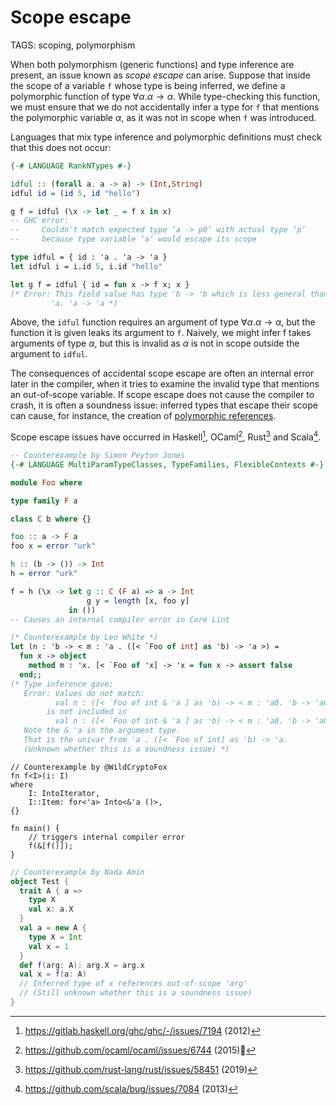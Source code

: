 # Scope escape

TAGS: scoping, polymorphism

When both polymorphism (generic functions) and type inference are
present, an issue known as *scope escape* can arise. Suppose that
inside the scope of a variable `f` whose type is being inferred, we
define a polymorphic function of type $∀ α . α → α$. While
type-checking this function, we must ensure that we do not
accidentally infer a type for `f` that mentions the polymorphic
variable $α$, as it was not in scope when `f` was introduced.

Languages that mix type inference and polymorphic definitions must
check that this does not occur:
```haskell
{-# LANGUAGE RankNTypes #-}

idful :: (forall a. a -> a) -> (Int,String)
idful id = (id 5, id "hello")

g f = idful (\x -> let _ = f x in x)
-- GHC error:
--     Couldn't match expected type ‘a -> p0’ with actual type ‘p’
--     because type variable ‘a’ would escape its scope
```
```ocaml
type idful = { id : 'a . 'a -> 'a }
let idful i = i.id 5, i.id "hello"

let g f = idful { id = fun x -> f x; x }
(* Error: This field value has type 'b -> 'b which is less general than
         'a. 'a -> 'a *)
```

Above, the `idful` function requires an argument of type $∀α. α → α$,
but the function it is given leaks its argument to `f`. Naively, we
might infer f takes arguments of type $α$, but this is invalid as $α$
is not in scope outside the argument to `idful`.

The consequences of accidental scope escape are often an internal
error later in the compiler, when it tries to examine the invalid type
that mentions an out-of-scope variable. If scope escape does not cause
the compiler to crash, it is often a soundness issue: inferred types
that escape their scope can cause, for instance, the creation of
[polymorphic references](polymorphic-references.md).

Scope escape issues have occurred in Haskell[^haskell], OCaml[^ocaml], Rust[^rust] and Scala[^scala].

```haskell
-- Counterexample by Simon Peyton Jones
{-# LANGUAGE MultiParamTypeClasses, TypeFamilies, FlexibleContexts #-} 

module Foo where

type family F a

class C b where {}

foo :: a -> F a
foo x = error "urk"

h :: (b -> ()) -> Int
h = error "urk"

f = h (\x -> let g :: C (F a) => a -> Int
                 g y = length [x, foo y]
             in ())
-- Causes an internal compiler error in Core Lint
```
```ocaml
(* Counterexample by Leo White *)
let (n : 'b -> < m : 'a . ([< `Foo of int] as 'b) -> 'a >) = 
  fun x -> object
    method m : 'x. [< `Foo of 'x] -> 'x = fun x -> assert false
  end;;
(* Type inference gave:
   Error: Values do not match:
          val n : ([< `Foo of int & 'a ] as 'b) -> < m : 'a0. 'b -> 'a0 >
        is not included in
          val n : ([< `Foo of int & 'a ] as 'b) -> < m : 'a0. 'b -> 'a0 >
   Note the & 'a in the argument type.
   That is the univar from 'a . ([< `Foo of int] as 'b) -> 'a.
   (Unknown whether this is a soundness issue) *)
```
```_rust
// Counterexample by @WildCryptoFox
fn f<I>(i: I)
where
    I: IntoIterator,
    I::Item: for<'a> Into<&'a ()>,
{}

fn main() {
    // triggers internal compiler error
    f(&[f()]);
}
```
```scala
// Counterexample by Nada Amin
object Test {
  trait A { a =>
    type X
    val x: a.X
  }
  val a = new A {
    type X = Int
    val x = 1
  }
  def f(arg: A): arg.X = arg.x
  val x = f(a: A)
  // Inferred type of x references out-of-scope 'arg'
  // (Still unknown whether this is a soundness issue)
}
```

[^haskell]: <https://gitlab.haskell.org/ghc/ghc/-/issues/7194> (2012)

[^ocaml]: <https://github.com/ocaml/ocaml/issues/6744> (2015)

[^rust]: <https://github.com/rust-lang/rust/issues/58451> (2019)

[^scala]: <https://github.com/scala/bug/issues/7084> (2013)